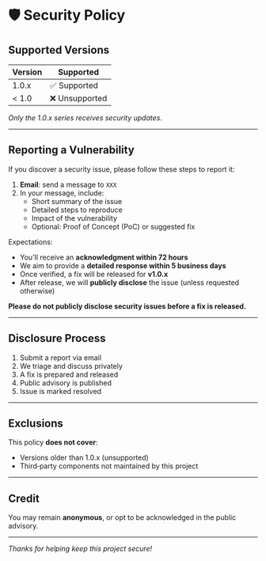 # 🛡️ Security Policy

## Supported Versions

| Version | Supported          |
| ------- | ------------------ |
| 1.0.x   | ✅ Supported        |
| < 1.0   | ❌ Unsupported      |

*Only the 1.0.x series receives security updates.*

---

## Reporting a Vulnerability

If you discover a security issue, please follow these steps to report it:

1. **Email**: send a message to `XXX`
2. In your message, include:
   - Short summary of the issue
   - Detailed steps to reproduce
   - Impact of the vulnerability
   - Optional: Proof of Concept (PoC) or suggested fix

Expectations:
- You'll receive an **acknowledgment within 72 hours**
- We aim to provide a **detailed response within 5 business days**
- Once verified, a fix will be released for **v1.0.x**
- After release, we will **publicly disclose** the issue (unless requested otherwise)

**Please do not publicly disclose security issues before a fix is released.**

---

## Disclosure Process

1. Submit a report via email
2. We triage and discuss privately
3. A fix is prepared and released
4. Public advisory is published
5. Issue is marked resolved

---

## Exclusions

This policy **does not cover**:
- Versions older than 1.0.x (unsupported)
- Third‑party components not maintained by this project

---

## Credit

You may remain **anonymous**, or opt to be acknowledged in the public advisory.

---

*Thanks for helping keep this project secure!*
